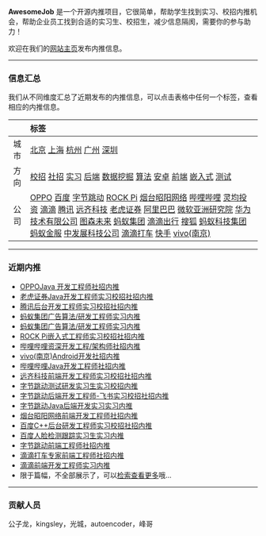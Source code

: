 
 
**AwesomeJob** 是一个开源内推项目，它很简单，帮助学生找到实习、校招内推机会，帮助企业员工找到合适的实习生、校招生，减少信息隔阂，需要你的参与助力！

欢迎在我们的[网站主页](https://awesomejob.gitee.io/)发布内推信息。


--- 
### 信息汇总

我们从不同维度汇总了近期发布的内推信息，可以点击表格中任何一个标签，查看相应的内推信息。

||标签|
|:---:|:---|
|城市|[北京](https://awesomejob.gitee.io/tags/北京)	[上海](https://awesomejob.gitee.io/tags/上海)	[杭州](https://awesomejob.gitee.io/tags/杭州)	[广州](https://awesomejob.gitee.io/tags/广州)	[深圳](https://awesomejob.gitee.io/tags/深圳)|
|方向|[校招](https://awesomejob.gitee.io/series/校招)	[社招](https://awesomejob.gitee.io/series/社招)	[实习](https://awesomejob.gitee.io/series/实习)	[后端](https://awesomejob.gitee.io/categories/后端)	[数据挖掘](https://awesomejob.gitee.io/categories/数据挖掘)	[算法](https://awesomejob.gitee.io/categories/算法)	[安卓](https://awesomejob.gitee.io/categories/安卓)	[前端](https://awesomejob.gitee.io/categories/前端)	[嵌入式](https://awesomejob.gitee.io/categories/嵌入式)	[测试](https://awesomejob.gitee.io/categories/测试)|
|公司|[OPPO](https://awesomejob.gitee.io/tags/oppo)	[百度](https://awesomejob.gitee.io/tags/百度)	[字节跳动](https://awesomejob.gitee.io/tags/字节跳动)	[ROCK Pi](https://awesomejob.gitee.io/tags/rock-pi)	[烟台昭阳网络](https://awesomejob.gitee.io/tags/烟台昭阳网络)	[哔哩哔哩](https://awesomejob.gitee.io/tags/哔哩哔哩)	[灵均投资](https://awesomejob.gitee.io/tags/灵均投资)	[滴滴](https://awesomejob.gitee.io/tags/滴滴)	[腾讯](https://awesomejob.gitee.io/tags/腾讯)	[远齐科技](https://awesomejob.gitee.io/tags/远齐科技)	[老虎证券](https://awesomejob.gitee.io/tags/老虎证券)	[阿里巴巴](https://awesomejob.gitee.io/tags/阿里巴巴)	[微软亚洲研究院](https://awesomejob.gitee.io/tags/微软亚洲研究院)	[华为技术有限公司](https://awesomejob.gitee.io/tags/华为技术有限公司)	[图森未来](https://awesomejob.gitee.io/tags/图森未来)	[蚂蚁集团](https://awesomejob.gitee.io/tags/蚂蚁集团)	[滴滴出行](https://awesomejob.gitee.io/tags/滴滴出行)	[搜狐](https://awesomejob.gitee.io/tags/搜狐)	[蚂蚁科技集团](https://awesomejob.gitee.io/tags/蚂蚁科技集团)	[蚂蚁金服](https://awesomejob.gitee.io/tags/蚂蚁金服)	[中发展科技公司](https://awesomejob.gitee.io/tags/中发展科技公司)	[滴滴打车](https://awesomejob.gitee.io/tags/滴滴打车)	[快手](https://awesomejob.gitee.io/tags/快手)	[vivo(南京)](https://awesomejob.gitee.io/tags/vivo(南京))|
--- 

### 近期内推 
- [OPPOJava 开发工程师社招内推](https://awesomejob.gitee.io/posts/jobs/job_38)
- [老虎证券Java开发工程师实习校招社招内推](https://awesomejob.gitee.io/posts/jobs/job_37)
- [腾讯后台开发工程师实习校招社招内推](https://awesomejob.gitee.io/posts/jobs/job_36)
- [蚂蚁集团广告算法/研发工程师实习内推](https://awesomejob.gitee.io/posts/jobs/job_35)
- [蚂蚁集团广告算法/研发工程师实习内推](https://awesomejob.gitee.io/posts/jobs/job_34)
- [ROCK Pi嵌入式工程师实习校招社招内推](https://awesomejob.gitee.io/posts/jobs/job_33)
- [哔哩哔哩资深开发工程/架构师社招内推](https://awesomejob.gitee.io/posts/jobs/job_32)
- [vivo(南京)Android开发社招内推](https://awesomejob.gitee.io/posts/jobs/job_31)
- [哔哩哔哩Java开发工程师社招内推](https://awesomejob.gitee.io/posts/jobs/job_30)
- [远齐科技前端开发工程师实习校招社招内推](https://awesomejob.gitee.io/posts/jobs/job_29)
- [字节跳动测试研发实习生实习校招内推](https://awesomejob.gitee.io/posts/jobs/job_28)
- [字节跳动后端开发工程师-飞书实习校招社招内推](https://awesomejob.gitee.io/posts/jobs/job_27)
- [字节跳动Java后端开发实习实习内推](https://awesomejob.gitee.io/posts/jobs/job_26)
- [烟台昭阳网络前端开发工程师社招内推](https://awesomejob.gitee.io/posts/jobs/job_25)
- [百度C++后台研发工程师实习校招社招内推](https://awesomejob.gitee.io/posts/jobs/job_24)
- [百度人脸检测跟踪实习生实习内推](https://awesomejob.gitee.io/posts/jobs/job_23)
- [字节跳动前端工程师社招内推](https://awesomejob.gitee.io/posts/jobs/job_22)
- [滴滴打车专家前端工程师社招内推](https://awesomejob.gitee.io/posts/jobs/job_21)
- [滴滴前端开发工程师实习内推](https://awesomejob.gitee.io/posts/jobs/job_20)
- 限于篇幅，不全部展示了，可以[检索查看更多](https://awesomejob.gitee.io/)哦...
--- 
### 贡献人员
公子龙，kingsley，光城，autoencoder，峰哥